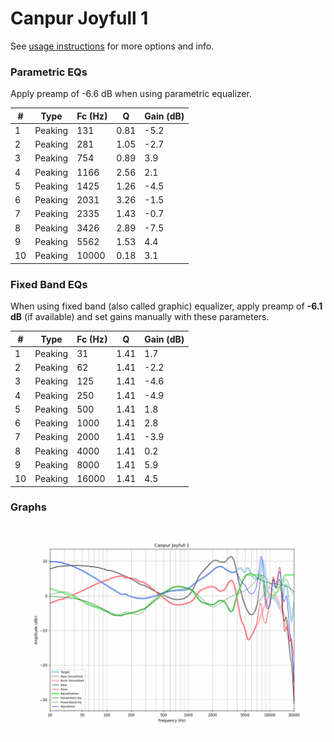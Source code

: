 # Canpur Joyfull 1
See [usage instructions](https://github.com/jaakkopasanen/AutoEq#usage) for more options and info.

### Parametric EQs
Apply preamp of -6.6 dB when using parametric equalizer.

|   # | Type    |   Fc (Hz) |    Q |   Gain (dB) |
|-----|---------|-----------|------|-------------|
|   1 | Peaking |       131 | 0.81 |        -5.2 |
|   2 | Peaking |       281 | 1.05 |        -2.7 |
|   3 | Peaking |       754 | 0.89 |         3.9 |
|   4 | Peaking |      1166 | 2.56 |         2.1 |
|   5 | Peaking |      1425 | 1.26 |        -4.5 |
|   6 | Peaking |      2031 | 3.26 |        -1.5 |
|   7 | Peaking |      2335 | 1.43 |        -0.7 |
|   8 | Peaking |      3426 | 2.89 |        -7.5 |
|   9 | Peaking |      5562 | 1.53 |         4.4 |
|  10 | Peaking |     10000 | 0.18 |         3.1 |

### Fixed Band EQs
When using fixed band (also called graphic) equalizer, apply preamp of **-6.1 dB** (if available) and set gains manually with these parameters.

|   # | Type    |   Fc (Hz) |    Q |   Gain (dB) |
|-----|---------|-----------|------|-------------|
|   1 | Peaking |        31 | 1.41 |         1.7 |
|   2 | Peaking |        62 | 1.41 |        -2.2 |
|   3 | Peaking |       125 | 1.41 |        -4.6 |
|   4 | Peaking |       250 | 1.41 |        -4.9 |
|   5 | Peaking |       500 | 1.41 |         1.8 |
|   6 | Peaking |      1000 | 1.41 |         2.8 |
|   7 | Peaking |      2000 | 1.41 |        -3.9 |
|   8 | Peaking |      4000 | 1.41 |         0.2 |
|   9 | Peaking |      8000 | 1.41 |         5.9 |
|  10 | Peaking |     16000 | 1.41 |         4.5 |

### Graphs
![](./Canpur%20Joyfull%201.png)
